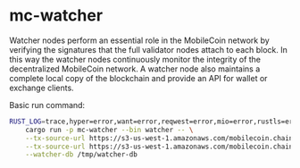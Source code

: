 mc-watcher
=========

Watcher nodes perform an essential role in the MobileCoin network by verifying the signatures that the full validator nodes attach to each block. In this way the watcher nodes continuously monitor the integrity of the decentralized MobileCoin network. A watcher node also maintains a complete local copy of the blockchain and provide an API for wallet or exchange clients.

Basic run command:

```sh
RUST_LOG=trace,hyper=error,want=error,reqwest=error,mio=error,rustls=error \
    cargo run -p mc-watcher --bin watcher -- \
    --tx-source-url https://s3-us-west-1.amazonaws.com/mobilecoin.chain/node1.test.mobilecoin.com/ \
    --tx-source-url https://s3-us-west-1.amazonaws.com/mobilecoin.chain/node2.test.mobilecoin.com/ \
    --watcher-db /tmp/watcher-db
```
